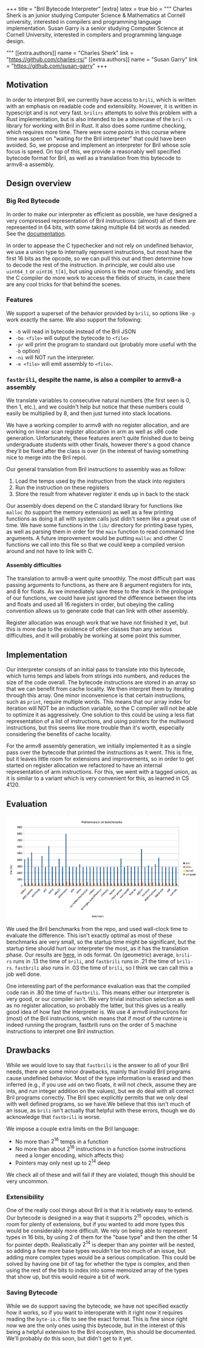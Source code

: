 +++
title = "Bril Bytecode Interpreter"
[extra]
latex = true
bio = """
	Charles Sherk is an junior studying Computer Science & Mathematics at
	Cornell university, interested in compilers and programming language
	implementation.
	Susan Garry is a senior studying Computer Science at Cornell University,
	interested in compilers and programming language design.

"""
[[extra.authors]]
name = "Charles Sherk"
link = "https://github.com/charles-rs/"
[[extra.authors]]
name = "Susan Garry"
link = "https://github.com/susan-garry"
+++

## Motivation
In order to interpret Bril, we currently have access to `brili`, which is
written with an emphasis on
readable code and extensiblity. However, it is written in typescript and is not
very fast. `brilirs` attempts to solve this problem with a Rust implementation,
but is also intended to be a showcase of the `bril-rs` library for working with
Bril in Rust. It also does some runtime checking, which requires more time.
There were some points in this course where time was spent on "waiting
for the Bril interpreter" that could have been avoided. So, we propose and
implement an interpreter for Bril whose sole focus is speed. On top of this, we
provide a reasonably well specified bytecode format for Bril, as well as a
translation from this bytecode to armv8-a assembly.

## Design overview

### Big Red Bytecode
In order to make our interpreter as efficient as possible, we have designed a
very compressed representation of Bril instructions: (almost) all of them are
represented in 64 bits, with some taking multiple 64 bit words as needed. See
the [documentation](https://github.coecis.cornell.edu/cs897/fast-bril/blob/master/doc/brb.pdf).

In order to appease the C typechecker and not rely on undefined behavior, we use
a union type to internally represent instructions, but most have the first 16
bits as the opcode, so we can pull this out and then determine how to decode the
rest of the instruction. In principle, we could also use `uint64_t` or
`uint16_t[4]`, but using unions is the most user friendly, and lets the C
compiler do more work to access the fields of structs, in case there are any
cool tricks for that behind the scenes.

### Features
We support a superset of the behavior provided by `brili`, so options like `-p`
work exactly the same. We also support the following:
 - `-b` will read in bytecode instead of the Bril JSON
 - `-bo <file>` will output the bytecode to `<file>`
 - `-pr` will print the program to standard out (probably more useful with the
         `-b` option)
 - `-ni` will NOT run the interpreter.
 - `-e <file>` will emit assembly to `<file>`.

### `fastbrili`, despite the name, is also a compiler to armv8-a assembly
We translate variables to consecutive natural numbers (the first seen is 0,
then 1, etc.), and we couldn't help but notice that these numbers could easily
be multiplied by 8, and then just turned into stack locations.

We have a working compiler to armv8 with no register allocation, and are working
on linear scan register allocation in arm as well as x86 code
generation. Unfortunately, these features aren't quite finished due to being
undergraduate students with other finals, however there's a good chance they'll
be fixed after the class is over (in the interest of having something nice to
merge into the Bril repo).

Our general translation from Bril instructions to assembly was as follow:
 1. Load the temps used by the instruction from the stack into registers
 2. Run the instruction on these registers
 3. Store the result from whatever register it ends up in back to the stack

Our assembly does depend on the C standard library for functions like `malloc`
(to support the memory extension) as well as a few printing functions as doing
it all with system calls just didn't seem like a great use of time. We have some
functions in the `lib/` directory for printing base types, as well as parsing
them in order for the `main` function to read command line arguments. A future
improvement would be putting `malloc` and other C functions we call into this
file so that we could keep a compiled version around and not have to link with
C.

#### Assembly difficulties
The translation to armv8-a went quite smoothly. The most difficult part was
passing arguments to functions, as there are 8 argument registers for ints, and
8 for floats. As we immediately save these to the stack in the prologue of our
functions, we could have just ignored the difference between the ints and floats
and used all 16 registers in order, but obeying the calling convention allows us
to generate code that can link with other assembly.

Register allocation was enough work that we have not finished it yet, but this
is more due to the existence of other classes than any serious difficulties, and
it will probably be working at some point this summer.

## Implementation
Our interpreter consists of an initial pass to translate into this bytecode,
which turns temps and labels from strings into numbers, and reduces the size of
the code overall. The bytecode instructions are stored in an array so that we
can benefit from cache locality. We then interpret them by iterating through
this array. One minor inconvenience is that certain instructions, such as `print`,
require multiple words. This means that our array index for iteration will
NOT be an induction variable, so the C compiler will not be able to optimize it
as aggressively. One solution to this could be using a less flat representation 
of a list of instructions, and using pointers for the multiword 
instructions, but this seems like more trouble than it's worth, especially 
considering the benefits of cache locality.

For the armv8 assembly generation, we initially implemented it as a single pass
over the bytecode that printed the instructions as it went. This is fine, but it
leaves little room for extensions and improvements, so in order to get started
on register allocation we refactored to have an internal representation of arm
instructions. For this, we went with a tagged union, as it is similar to a
variant which is very convenient for this, as learned in CS 4120.

## Evaluation
<p align="center">
	<img src="perf.png"/>
</p>


We used the Bril benchmarks from the repo, and used wall-clock time to evaluate
the difference. This isn't exactly optimal as most of these benchmarks are very
small, so the startup time might be significant, but the startup time should
hurt our interpreter the most, as it has the translation phase. Our results are
[here](https://github.coecis.cornell.edu/cs897/fast-bril/blob/master/eval/performance.ods),
in ods format. On (geometric) average, `brili-rs` runs in .13 the time of
`brili`, and `fastbrili` runs in .21 the time of `brili-rs`. `fastbrili` also
runs in .03 the time of `brili`, so I think we can call this a job well
done.

One interesting part of the performance evaluation was that the compiled
code ran in .80 the time of `fastbrili`. This means either our interpreter is
very good, or our compiler isn't. We very trivial instruction selection as well
as no register allocation, so probably the latter, but this gives us a really
good idea of how fast the interpreter is. We use 4 armv8 instructions for (most)
of the Bril instructions, which means that if most of the runtime is indeed
running the program, fastbrili runs on the order of 5 machine instructions to
interpret one Bril instruction.

## Drawbacks
While we would love to say that `fastbrili` is the answer to all of your Bril
needs, there are some minor drawbacks, mainly that invalid Bril programs cause
undefined behavior. Most of the type information is erased and then inferred
(e.g., if you use `add` on two floats, it will not check, assume they are ints,
and run integer addition on the values), but we do deal with all correct Bril
programs correctly. The Bril spec explicitly permits that we only deal with well
defined programs, so we have.We believe that this isn't much of an issue, as
`brili` isn't actually that helpful with these errors, though we do acknowledge
that `fastbrili` is worse.

We impose a couple extra limits on the Bril language:
 + No more than $2^{16}$ temps in a function
 + No more than about $2^{16}$ instructions in a function (some instructions need
   a longer encoding, which affects this)
 + Pointers may only nest up to $2^{14}$ deep

We check all of these and will fail if they are violated, though this should be
very uncommon.

### Extensibility
One of the really cool things about Bril is that it is relatively easy to
extend. Our bytecode is designed in a way that it supports $2^{15}$ opcodes, which
is room for plenty of extensions, but if you wanted to add more types this would
be considerably more difficult. We rely on being able to represent types in 16
bits, by using 2 of them for the "base type" and then the other 14 for pointer
depth. Realistically $2^{14}$ is deeper than any pointer will be nested, so adding a
few more base types wouldn't be too much of an issue, but adding more complex
types would be a serious complication. This could be solved by having one bit of
tag for whether the type is complex, and then using the rest of the bits to
index into some memoized array of the types that show up, but this would require
a bit of work.

### Saving Bytecode
While we do support saving the bytecode, we have not specified exactly how it
works, so if you want to interoperate with it right now it requires reading the
`byte-io.c` file to see the exact format. This is fine since right now we are
the only ones using this bytecode, but in the interest of this being a helpful
extension to the Bril ecosystem, this should be documented. We'll probably do
this soon, but didn't get to it yet.
